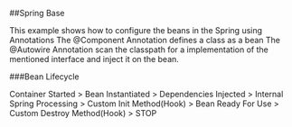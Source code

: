 ##Spring Base

This example shows how to configure the beans in the Spring using Annotations
The @Component Annotation defines a class as a bean
The @Autowire Annotation scan the classpath for a implementation of the mentioned interface and inject it on the bean.

###Bean Lifecycle

Container Started > Bean Instantiated > Dependencies Injected > Internal Spring Processing > Custom Init Method(Hook) > Bean Ready For Use > Custom Destroy Method(Hook) > STOP